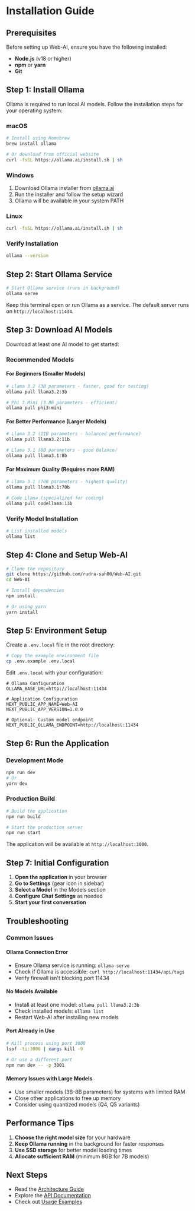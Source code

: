 # Installation Guide

## Prerequisites

Before setting up Web-AI, ensure you have the following installed:

- **Node.js** (v18 or higher)
- **npm** or **yarn**
- **Git**

## Step 1: Install Ollama

Ollama is required to run local AI models. Follow the installation steps for your operating system:

### macOS
```bash
# Install using Homebrew
brew install ollama

# Or download from official website
curl -fsSL https://ollama.ai/install.sh | sh
```

### Windows
1. Download Ollama installer from [ollama.ai](https://ollama.ai)
2. Run the installer and follow the setup wizard
3. Ollama will be available in your system PATH

### Linux
```bash
curl -fsSL https://ollama.ai/install.sh | sh
```

### Verify Installation
```bash
ollama --version
```

## Step 2: Start Ollama Service

```bash
# Start Ollama service (runs in background)
ollama serve
```

Keep this terminal open or run Ollama as a service. The default server runs on `http://localhost:11434`.

## Step 3: Download AI Models

Download at least one AI model to get started:

### Recommended Models

#### For Beginners (Smaller Models)
```bash
# Llama 3.2 (3B parameters - faster, good for testing)
ollama pull llama3.2:3b

# Phi 3 Mini (3.8B parameters - efficient)
ollama pull phi3:mini
```

#### For Better Performance (Larger Models)
```bash
# Llama 3.2 (11B parameters - balanced performance)
ollama pull llama3.2:11b

# Llama 3.1 (8B parameters - good balance)
ollama pull llama3.1:8b
```

#### For Maximum Quality (Requires more RAM)
```bash
# Llama 3.1 (70B parameters - highest quality)
ollama pull llama3.1:70b

# Code Llama (specialized for coding)
ollama pull codellama:13b
```

### Verify Model Installation
```bash
# List installed models
ollama list
```

## Step 4: Clone and Setup Web-AI

```bash
# Clone the repository
git clone https://github.com/rudra-sah00/Web-AI.git
cd Web-AI

# Install dependencies
npm install

# Or using yarn
yarn install
```

## Step 5: Environment Setup

Create a `.env.local` file in the root directory:

```bash
# Copy the example environment file
cp .env.example .env.local
```

Edit `.env.local` with your configuration:
```env
# Ollama Configuration
OLLAMA_BASE_URL=http://localhost:11434

# Application Configuration
NEXT_PUBLIC_APP_NAME=Web-AI
NEXT_PUBLIC_APP_VERSION=1.0.0

# Optional: Custom model endpoint
NEXT_PUBLIC_OLLAMA_ENDPOINT=http://localhost:11434
```

## Step 6: Run the Application

### Development Mode
```bash
npm run dev
# Or
yarn dev
```

### Production Build
```bash
# Build the application
npm run build

# Start the production server
npm run start
```

The application will be available at `http://localhost:3000`.

## Step 7: Initial Configuration

1. **Open the application** in your browser
2. **Go to Settings** (gear icon in sidebar)
3. **Select a Model** in the Models section
4. **Configure Chat Settings** as needed
5. **Start your first conversation**

## Troubleshooting

### Common Issues

#### Ollama Connection Error
- Ensure Ollama service is running: `ollama serve`
- Check if Ollama is accessible: `curl http://localhost:11434/api/tags`
- Verify firewall isn't blocking port 11434

#### No Models Available
- Install at least one model: `ollama pull llama3.2:3b`
- Check installed models: `ollama list`
- Restart Web-AI after installing new models

#### Port Already in Use
```bash
# Kill process using port 3000
lsof -ti:3000 | xargs kill -9

# Or use a different port
npm run dev -- -p 3001
```

#### Memory Issues with Large Models
- Use smaller models (3B-8B parameters) for systems with limited RAM
- Close other applications to free up memory
- Consider using quantized models (Q4, Q5 variants)

## Performance Tips

1. **Choose the right model size** for your hardware
2. **Keep Ollama running** in the background for faster responses
3. **Use SSD storage** for better model loading times
4. **Allocate sufficient RAM** (minimum 8GB for 7B models)

## Next Steps

- Read the [Architecture Guide](./architecture.md)
- Explore the [API Documentation](./api.md)
- Check out [Usage Examples](./examples.md)
